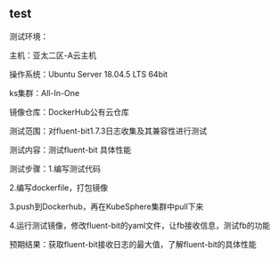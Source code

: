 ## test
测试环境：

主机：亚太二区-A云主机

操作系统：Ubuntu Server 18.04.5 LTS 64bit

ks集群：All-In-One

镜像仓库：DockerHub公有云仓库

测试范围：对fluent-bit1.7.3日志收集及其兼容性进行测试

测试内容：测试fluent-bit 具体性能

测试步骤：1.编写测试代码

2.编写dockerfile，打包镜像

3.push到Dockerhub，再在KubeSphere集群中pull下来

4.运行测试镜像，修改fluent-bit的yaml文件，让fb接收信息，测试fb的功能


预期结果：获取fluent-bit接收日志的最大值，了解fluent-bit的具体性能
